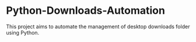 # Python-Downloads-Automation
This project aims to automate the management of  desktop downloads folder using Python.
